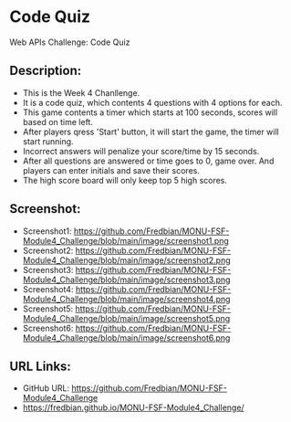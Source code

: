 # Code Quiz
Web APIs Challenge: Code Quiz

## Description:
* This is the Week 4 Chanllenge.
* It is a code quiz, which contents 4 questions with 4 options for each. 
* This game contents a timer which starts at 100 seconds, scores will based on time left.
* After players qress 'Start' button, it will start the game, the timer will start running.
* Incorrect answers will penalize your score/time by 15 seconds.
* After all questions are answered or time goes to 0, game over. And players can enter initials and save their scores.
* The high score board will only keep top 5 high scores.

## Screenshot:
* Screenshot1: https://github.com/Fredbian/MONU-FSF-Module4_Challenge/blob/main/image/screenshot1.png 
* Screenshot2: https://github.com/Fredbian/MONU-FSF-Module4_Challenge/blob/main/image/screenshot2.png
* Screenshot3: https://github.com/Fredbian/MONU-FSF-Module4_Challenge/blob/main/image/screenshot3.png 
* Screenshot4: https://github.com/Fredbian/MONU-FSF-Module4_Challenge/blob/main/image/screenshot4.png
* Screenshot5: https://github.com/Fredbian/MONU-FSF-Module4_Challenge/blob/main/image/screenshot5.png
* Screenshot6: https://github.com/Fredbian/MONU-FSF-Module4_Challenge/blob/main/image/screenshot6.png

## URL Links:
* GitHub URL: https://github.com/Fredbian/MONU-FSF-Module4_Challenge 
* https://fredbian.github.io/MONU-FSF-Module4_Challenge/ 
